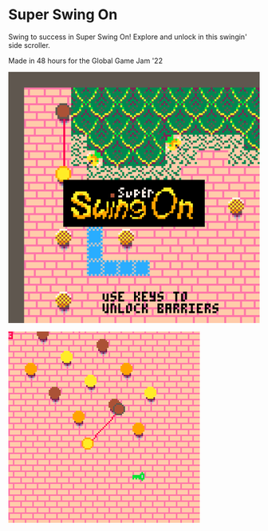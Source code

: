# Super Swing On

Swing to success in Super Swing On! Explore and unlock in this swingin' side scroller.

Made in 48 hours for the Global Game Jam '22

![title-screen](Screenshots/title-screen.png)

![gameplay](Screenshots/ggj22_3.gif)
